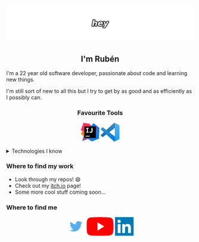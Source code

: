 ![header](https://github.com/benchi99/benchi99/blob/main/images/_header.png?raw=true)

<h2 align="center">I'm Rubén</h2>

I'm a 22 year old software developer, passionate about code and learning new things.

I'm still sort of new to all this but I try to get by as good and as efficiently as I possibly can.

<h3 align="center">Favourite Tools</h3>

<p align="center">
    <a href="https://www.jetbrains.com/idea/"><img src="https://github.com/benchi99/benchi99/blob/main/icons/ij_logo.png" height="50" width="50" /></a>
    <a href="https://code.visualstudio.com/"><img src="https://github.com/benchi99/benchi99/blob/main/icons/vscode_logo.png" height="50" width="50" /></a>
</p>

<details>
    <summary>Technologies I know</summary>

### Technologies I mainly dominate:

- Java
- [Spring Boot](https://spring.io/)
- [Vue.js](https://vuejs.org/)
- SQL ([MySQL](https://www.mysql.com/) - Oracle)

### Technologies I have also used to a lesser extent:

- C#
- Python
- PHP
- [Unity3D](https://unity.com/)
- [Django](https://www.djangoproject.com/)
- [Slim Framework](https://www.slimframework.com/)

</details>


### Where to find my work 

- Look through my repos! 😄
- Check out my [itch.io](https://benchi99.itch.io/) page!
- Some more cool stuff coming soon... 

### Where to find me

<p align="center">
    <a href="https://twitter.com/benchi99"><img src="https://github.com/benchi99/benchi99/blob/main/icons/twitter_logo.png" height="50" /></a>
    <a href="https://www.youtube.com/channel/UCnbqvh0ZpxVo-WSvY3QivSA"><img src="https://github.com/benchi99/benchi99/blob/main/icons/yt_logo.png" height="50" /></a>
    <a href="https://www.linkedin.com/in/rub%C3%A9n-bermejo-romero/"><img src="https://github.com/benchi99/benchi99/blob/main/icons/linkedin_logo.png" height="50" /></a>
</p>
